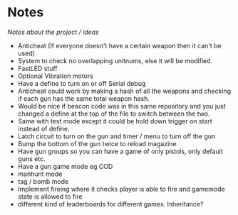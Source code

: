 # Notes

_Notes about the project / ideas_

- Anticheat (If everyone doesn't have a certain weapon then it can't be used)
- System to check no overlapping unitnums, else it will be modified.
- FastLED stuff
- Optional Vibration motors
- Have a define to turn on or off Serial debug
- Anticheat could work by making a hash of all the weapons and checking if each gun has the same total weapon hash.
- Would be nice if beacon code was in this same repository and you just changed a define 
at the top of the file to switch between the two.
- Same with test mode except it could be hold down trigger on start instead of define.
- Latch circuit to turn on the gun and timer / menu to turn off the gun
- Bump the bottom of the gun twice to reload magazine.
- Have gun groups so you can have a game of only pistols, only default guns etc.
- Have a gun game mode eg COD
- manhunt mode
- tag / bomb mode
- Implement fireing where it checks player is able to fire and gamemode state is allowed to fire
- different kind of leaderboards for different games. Inheritance?